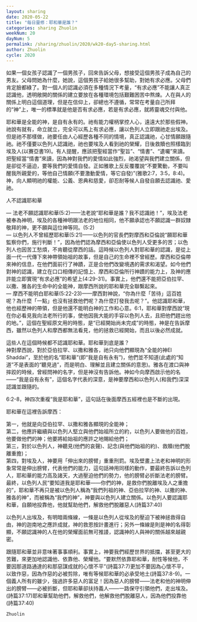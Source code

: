 ```yaml
---
layout: sharing
date: 2020-05-22
title: "每日靈修：耶和華是誰？"
categories: sharing Zhuolin
weekNum: 20
dayNum: 5
permalink: /sharing/zhuolin/2020/wk20-day5-sharing.html
author: Zhuolin
cycle: 2020
---
```


如果一個女孩子認識了一個男孩子，回來告訴父母，想接受這個男孩子成為自己的男友。父母問她為什麼，她說，這個男孩子給她很多幫助，對她有求必應。父母們肯定臉都綠了。對一個人的認識必須在多種情況下考量，“有求必應”不能讓人真正認識他，透明敞開的關係的建立要放在各種環境包括艱難困苦中熬煉。人在與人的關係上明白這個道理，但是在信仰上，卻總也不遵循，常常在考量自己所拜的“神”上，唯一的標準就是他是否有求必應，若是有求必應，就將靈魂交付與他。  

耶和華是全能的神，是自有永有的。祂有能力權柄掌控人心，遠遠大於那些假神。祂說有就有，命立就立，完全可以馬上有求必應，讓以色列人立即跟祂走出埃及。但是祂不那樣做，祂要任由人心經歷各種不同的情境，真正認識祂，心甘情願跟隨祂。祂不僅要以色列人認識祂，祂也要埃及人看到祂的榮耀，日後救贖也照樣臨到埃及人(以賽亞書19)。有人提醒，應該把聖經當作“聖旨”、“情書”、“遺囑”來讀。把聖經當“情書”來讀，因為神對我們的愛情如此強烈，祂渴望與我們建立關係，但是卻從不逼迫，要等我們的愛情自發。正如雅歌上反反覆覆說“不要驚動，不要叫醒我所親愛的，等他自己情願(不要激動愛情，等它自發)”(雅歌2:7，3:5，8:4)。神，向人顯明祂的權能、公義、恩典和慈愛，卻忍耐等候人自發自願去認識祂、愛祂。  

人不認識耶和華  

— 法老不願認識耶和華(5:2)——法老說“耶和華是誰？我不認識祂！”，埃及法老被奉為神明，埃及的各種神明跟法老的地位相同，他不願承認也不願認識一群奴隸敬拜的神，更不願與這位神等同。(5:2)  
— 以色列人不曾經歷耶和華(5:21)——以色列的官長們對摩西和亞倫說“願耶和華監察你們，施行判斷！”，因為他們認為摩西和亞倫使以色列人受更多的苦；以色列人也因苦工愁煩，不肯聽從摩西的話。這時候以色列人對耶和華的認識，是從上面一代一代傳下來神帶領始祖的故事，但是自己的生命裡不曾經歷。摩西和亞倫帶來神的信息，在他們面前行了神蹟，正是合他們改變境遇的需求和渴望。如今他們對神的認識，建立在口口相傳的記憶上、摩西和亞倫所行神蹟的能力上，及神的應許能立即實現“有求必應”的希望上(4:29-31)。事實上，他們還不能把亞伯拉罕、以撒、雅各的生命中的全能神，跟摩西所說的耶和華完全聯繫起來。  
— 摩西不能明白耶和華(5:22-23)——摩西對神說，“你為什麼「苦待」這百姓呢？為什麼「一點」也沒有拯救他們呢？為什麼打發我去呢？”。他認識耶和華，他也經歷神的帶領，但是他還不能明白神的工作和心意。6:1，耶和華對摩西說“現在你必看見我向法老所行的事，使他因我大能的手容以色列人去，且把他們趕出他的地。”，這個在聖經原文用的時態，是“已經開始尚未完成”的時態，神是在告訴摩西，雖然以色列人和摩西都無法看見，他的拯救已經開始，而且以後必然成就。  

這些人在這個時候都不認識耶和華。耶和華到底是誰？  
神對摩西說，對於亞伯拉罕、以撒和雅各，祂只向他們顯現為“全能的神El Shaddai”，至於他的名“耶和華”(即“我是自有永有”)，他們並不知道(此處的“知道”不是表面的“聽見過”，而是明白、理解並且建立關係的意思)。雅各在渡口與神摔跤的時候，曾經問神的名字，但是神沒有告訴他。神如今向摩西啟示他的名——“我是自有永有”，這個名字代表的深意，是神要摩西和以色列人(和我們)深深認識並跟隨的。  

6:2-8，神四次重複“我是耶和華”，這句話在後面摩西五經裡也是不斷的出現。  

耶和華在這裡告訴摩西：  

第一，他就是向亞伯拉罕、以撒和雅各顯現的全能神；  
第二，他應許繼續與以色列人堅立與他們始祖所立的約，以色列人要做他的百姓，他要做他們的神；他要將給始祖的應許之地賜給他們；  
第三，對於以色列人，神聽見(他們的哀聲)、記念(與他們始祖的約)、救贖(他們脫離重擔)；  
第四，對埃及人，神要用「伸出來的膀臂」重重刑罰。埃及壁畫上法老和神明的形象常常是伸出膀臂，代表他們的能力，這句話神用同樣的動作，要最終告訴以色列人，耶和華的能力高及諸天，大過壓迫他們的勢力，他的膀臂必折斷法老的膀臂。  
最終，以色列人民“要知道我是耶和華——你們的神，是救你們脫離埃及人之重擔的”，耶和華不再只是被以色列人稱為“我們列祖的神、亞伯拉罕的神、以撒的神、雅各的神”，而被稱為“我們的神”，神要與以色列人建立關係。以色列人要認識耶和華，自願地投靠他，他就幫助他們，解救他們脫離惡人(詩篇37:40)  

以色列人出埃及，有明暗兩條線，一條是以色列人從埃及的壓迫下被神拯救得自由，神的迦南地之應許成就，神的救恩按計畫進行；另外一條線是則是神的名得彰顯，不願認識神的人在他的榮耀面前無可推諉，認識神的人與神的關係越來越親密。  

跟隨耶和華並非意味著事事順利。事實上，神要我們經歷世界的抵擋，甚至更大的苦難，來更加地認識他、依靠他、榮耀他。“要默然依靠耶和華，耐性等候他，不要因那道路通達的和那惡謀成就的心懷不平”(詩篇37:7)更加不要因為心懷不平，以致作惡，因為作惡的必被剪除，唯有等候耶和華的必承受地土(詩篇37:8-9)。一個義人所有的雖少，強過許多惡人的富足！因為惡人的膀臂——法老和他的神明伸出的膀臂——必被折斷，但耶和華卻扶持義人——一路保守引領他們，走出埃及。(詩篇37:17)耶和華幫助他們，解救他們，他解救他們脫離惡人，因為他們投靠他(詩篇37:40)  

`Zhuolin`  
